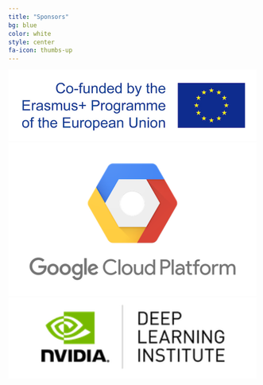```yaml
---
title: "Sponsors"
bg: blue
color: white
style: center
fa-icon: thumbs-up
---
```


<a href="https://ec.europa.eu/programmes/erasmus-plus/node_en"><img src="img/logos/erasmus700x200.jpg" alt="Erasmus" style="width: 500px;"/></a>
<br>
<a href="https://cloud.google.com/edu/"><img src="img/logos/googlecloud486x300.png" alt="GC" style="width: 500px;"/></a>
<br>
<a href="https://www.nvidia.com/en-us/deep-learning-ai/education/"><img src="img/logos/nvidiadli-300x98.png" alt="Nvidia" style="width: 500px;"/></a>
